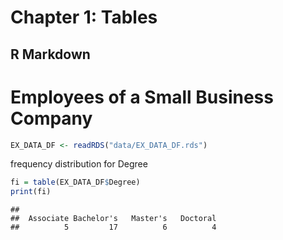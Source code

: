 Chapter 1: Tables
================

## R Markdown

# Employees of a Small Business Company

``` r
EX_DATA_DF <- readRDS("data/EX_DATA_DF.rds")
```

frequency distribution for Degree

``` r
fi = table(EX_DATA_DF$Degree)
print(fi)
```

    ## 
    ##  Associate Bachelor's   Master's   Doctoral 
    ##          5         17          6          4
